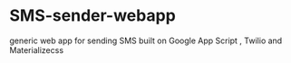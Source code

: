 # SMS-sender-webapp
generic web app for sending SMS built on Google App Script , Twilio and Materializecss 
